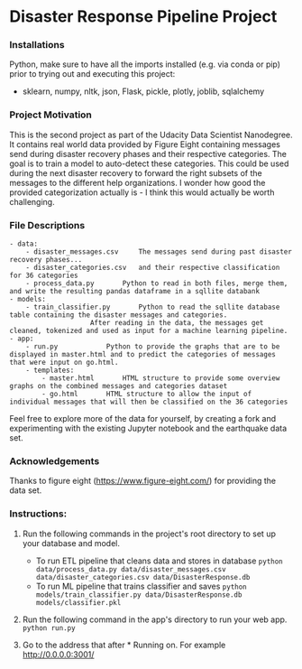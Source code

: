 # Disaster Response Pipeline Project

### Installations
Python, make sure to have all the imports installed (e.g. via conda or pip) prior to trying out and executing this project:
- sklearn, numpy, nltk, json, Flask, pickle, plotly, joblib, sqlalchemy
		
### Project Motivation
This is the second project as part of the Udacity Data Scientist Nanodegree.
It contains real world data provided by Figure Eight containing messages send during disaster recovery phases and their respective categories.
The goal is to train a model to auto-detect these categories.
This could be used during the next disaster recovery to forward the right subsets of the messages to the different help organizations.
I wonder how good the provided categorization actually is - I think this would actually be worth challenging.

### File Descriptions
	- data:
		- disaster_messages.csv		The messages send during past disaster recovery phases...
		- disaster_categories.csv	and their respective classification for 36 categories
		- process_data.py		Python to read in both files, merge them, and write the resulting pandas dataframe in a sqllite databank
	- models:
		- train_classifier.py		Python to read the sqllite database table containing the disaster messages and categories.
						After reading in the data, the messages get cleaned, tokenized and used as input for a machine learning pipeline.
	- app:
		- run.py			Python to provide the graphs that are to be displayed in master.html and to predict the categories of messages that were input on go.html.
		- templates: 		
			- master.html		HTML structure to provide some overview graphs on the combined messages and categories dataset
			- go.html		HTML structure to allow the input of individual messages that will then be classified on the 36 categories

Feel free to explore more of the data for yourself, by creating a fork and experimenting with the existing Jupyter notebook and the earthquake data set.

### Acknowledgements

Thanks to figure eight (https://www.figure-eight.com/) for providing the data set.
			
### Instructions:
1. Run the following commands in the project's root directory to set up your database and model.
    - To run ETL pipeline that cleans data and stores in database
        `python data/process_data.py data/disaster_messages.csv data/disaster_categories.csv data/DisasterResponse.db`
    - To run ML pipeline that trains classifier and saves
        `python models/train_classifier.py data/DisasterResponse.db models/classifier.pkl`

2. Run the following command in the app's directory to run your web app.
    `python run.py`

3. Go to the address that after * Running on. For example http://0.0.0.0:3001/
